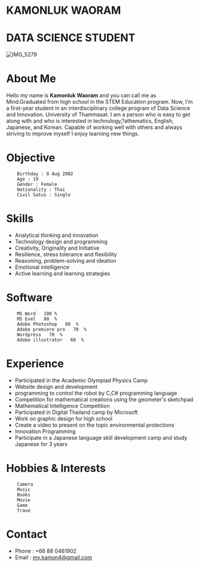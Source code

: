 # **KAMONLUK WAORAM**
# **DATA SCIENCE STUDENT**


![IMG_5279](https://user-images.githubusercontent.com/95088583/143688378-4c17f5e6-20cf-49c9-bcec-146f153efea9.jpg)

# About Me
  Hello my name is **Kamonluk Waoram** and you can call me as Mind.Graduated from high school in the STEM Education program.
  Now, I'm a first-year student in an interdisciplinary college program of Data Science and Innovation. University of Thammasat. 
  I am a person who is easy to get along with and who is interested in technology,?athematics, English, Japanese, and Korean. 
  Capable of working well with others and always striving to improve myself I enjoy learning new things.
  
# **Objective**
        Birthday : 8 Aug 2002 
        Age : 19
        Gender : Female
        Nationality : Thai
        Civil Satus : Single

# Skills
  * Analytical thinking and innovation
  * Technology design and programming
  * Creativity, Originality and Initiative
  * Resilience, stress tolerance and flexibility
  * Reasoning, problem-solving and ideation
  * Emotional intelligence
  * Active learning and learning strategies

# Software
        MS Word   100 %
        MS Exel   80  %
        Adobe Photoshop   80  %
        Adobe premiere pro   70  %
        Wordpress   70  %
        Adobe illustrator   60  %

# Experience
  * Participated in the Academic Olympiad Physics Camp 
  * Website design and development 
  * programming to control the robot by C,C# programming language
  * Competition for mathematical creations using the geometer's sketchpad
  * Mathematical Intelligence Competition 
  * Participated in Digital Thailand camp by Microsoft
  * Work on graphic design for high school
  * Create a video to present on the topic environmental protections
  * Innovation Programming
  * Participate in a Japanese language skill development camp and study Japanese for 3 years
 
# Hobbies & Interests
        Camera
        Music
        Books 
        Movie 
        Game 
        Trave
  
# Contact
  * Phone : +66 88 0461902
  * Email : my.kamon4@gmail.com

